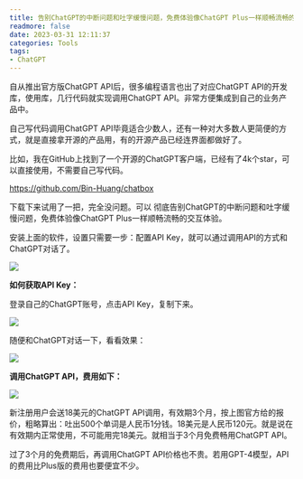```yaml
---
title: 告别ChatGPT的中断问题和吐字缓慢问题，免费体验像ChatGPT Plus一样顺畅流畅的交互体验
readmore: false
date: 2023-03-31 12:11:37
categories: Tools
tags:
- ChatGPT
---
```



自从推出官方版ChatGPT API后，很多编程语言也出了对应ChatGPT API的开发库，使用库，几行代码就实现调用ChatGPT API。非常方便集成到自己的业务产品中。

自己写代码调用ChatGPT API毕竟适合少数人，还有一种对大多数人更简便的方式，就是直接拿开源的产品用，有的开源产品已经连界面都做好了。

比如，我在GitHub上找到了一个开源的ChatGPT客户端，已经有了4k个star，可以直接使用，不需要自己写代码。

https://github.com/Bin-Huang/chatbox

下载下来试用了一把，完全没问题。可以 彻底告别ChatGPT的中断问题和吐字缓慢问题，免费体验像ChatGPT Plus一样顺畅流畅的交互体验。

安装上面的软件，设置只需要一步：配置API Key，就可以通过调用API的方式和ChatGPT对话了。

![](/images/chatgpt-api/2023-03-31-09-32-49.png)

**如何获取API Key：**

登录自己的ChatGPT账号，点击API Key，复制下来。

![](/images/chatgpt-api/2023-03-31-09-26-42.png)

随便和ChatGPT对话一下，看看效果：

![](/images/chatgpt-api/2023-03-31-09-28-53.png)

**调用ChatGPT API，费用如下：**

![](/images/chatgpt-api/2023-03-31-09-14-36.png)

新注册用户会送18美元的ChatGPT API调用，有效期3个月，按上图官方给的报价，粗略算出：吐出500个单词是人民币1分钱。18美元是人民币120元。就是说在有效期内正常使用，不可能用完18美元。就相当于3个月免费畅用ChatGPT API。

过了3个月的免费期后，再调用ChatGPT API价格也不贵。若用GPT-4模型，API的费用比Plus版的费用也要便宜不少。

